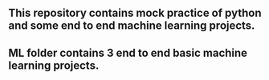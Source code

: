 ## This repository contains mock practice of python and some end to end machine learning projects.
## ML folder contains 3 end to end basic machine learning projects.